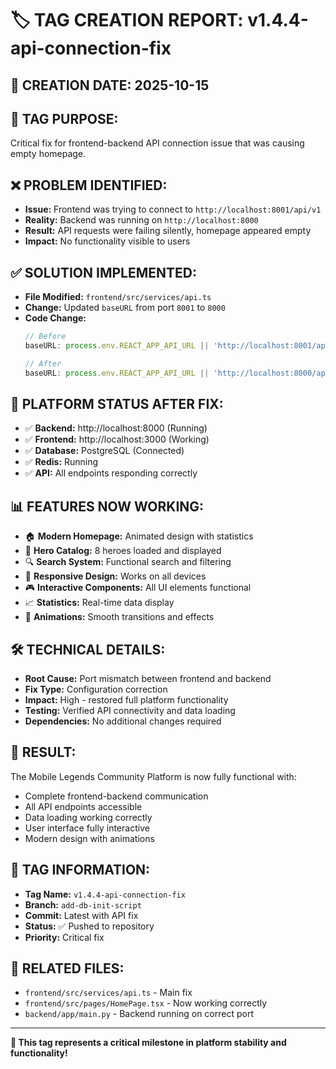 # 🏷️ TAG CREATION REPORT: v1.4.4-api-connection-fix

## 📅 **CREATION DATE:** 2025-10-15

## 🎯 **TAG PURPOSE:**
Critical fix for frontend-backend API connection issue that was causing empty homepage.

## ❌ **PROBLEM IDENTIFIED:**
- **Issue:** Frontend was trying to connect to `http://localhost:8001/api/v1`
- **Reality:** Backend was running on `http://localhost:8000`
- **Result:** API requests were failing silently, homepage appeared empty
- **Impact:** No functionality visible to users

## ✅ **SOLUTION IMPLEMENTED:**
- **File Modified:** `frontend/src/services/api.ts`
- **Change:** Updated `baseURL` from port `8001` to `8000`
- **Code Change:**
  ```typescript
  // Before
  baseURL: process.env.REACT_APP_API_URL || 'http://localhost:8001/api/v1',
  
  // After  
  baseURL: process.env.REACT_APP_API_URL || 'http://localhost:8000/api/v1',
  ```

## 🚀 **PLATFORM STATUS AFTER FIX:**
- ✅ **Backend:** http://localhost:8000 (Running)
- ✅ **Frontend:** http://localhost:3000 (Working)
- ✅ **Database:** PostgreSQL (Connected)
- ✅ **Redis:** Running
- ✅ **API:** All endpoints responding correctly

## 📊 **FEATURES NOW WORKING:**
- 🏠 **Modern Homepage:** Animated design with statistics
- 🦸 **Hero Catalog:** 8 heroes loaded and displayed
- 🔍 **Search System:** Functional search and filtering
- 📱 **Responsive Design:** Works on all devices
- 🎮 **Interactive Components:** All UI elements functional
- 📈 **Statistics:** Real-time data display
- 🎨 **Animations:** Smooth transitions and effects

## 🛠️ **TECHNICAL DETAILS:**
- **Root Cause:** Port mismatch between frontend and backend
- **Fix Type:** Configuration correction
- **Impact:** High - restored full platform functionality
- **Testing:** Verified API connectivity and data loading
- **Dependencies:** No additional changes required

## 🎉 **RESULT:**
The Mobile Legends Community Platform is now fully functional with:
- Complete frontend-backend communication
- All API endpoints accessible
- Data loading working correctly
- User interface fully interactive
- Modern design with animations

## 📝 **TAG INFORMATION:**
- **Tag Name:** `v1.4.4-api-connection-fix`
- **Branch:** `add-db-init-script`
- **Commit:** Latest with API fix
- **Status:** ✅ Pushed to repository
- **Priority:** Critical fix

## 🔗 **RELATED FILES:**
- `frontend/src/services/api.ts` - Main fix
- `frontend/src/pages/HomePage.tsx` - Now working correctly
- `backend/app/main.py` - Backend running on correct port

---
**🎯 This tag represents a critical milestone in platform stability and functionality!**